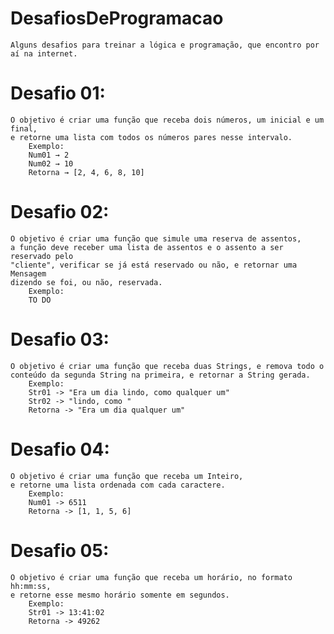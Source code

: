 # DesafiosDeProgramacao
    Alguns desafios para treinar a lógica e programação, que encontro por aí na internet.

# Desafio 01:
    
    O objetivo é criar uma função que receba dois números, um inicial e um final, 
    e retorne uma lista com todos os números pares nesse intervalo.
        Exemplo:
        Num01 → 2
        Num02 → 10
        Retorna → [2, 4, 6, 8, 10]

# Desafio 02:

    O objetivo é criar uma função que simule uma reserva de assentos,
    a função deve receber uma lista de assentos e o assento a ser reservado pelo
    "cliente", verificar se já está reservado ou não, e retornar uma Mensagem
    dizendo se foi, ou não, reservada.
        Exemplo:
        TO DO

# Desafio 03:

    O objetivo é criar uma função que receba duas Strings, e remova todo o
    conteúdo da segunda String na primeira, e retornar a String gerada.
        Exemplo:
        Str01 -> "Era um dia lindo, como qualquer um"
        Str02 -> "lindo, como "
        Retorna -> "Era um dia qualquer um"

# Desafio 04:

    O objetivo é criar uma função que receba um Inteiro,
    e retorne uma lista ordenada com cada caractere.
        Exemplo:
        Num01 -> 6511
        Retorna -> [1, 1, 5, 6] 

# Desafio 05:

    O objetivo é criar uma função que receba um horário, no formato hh:mm:ss,
    e retorne esse mesmo horário somente em segundos.
        Exemplo:
        Str01 -> 13:41:02
        Retorna -> 49262
